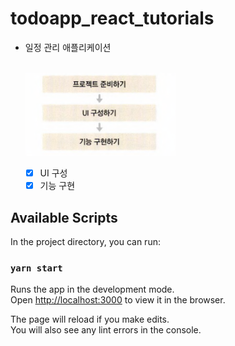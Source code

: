 # todoapp_react_tutorials

- 일정 관리 애플리케이션

    <br>
    <img src="./public/todo.png" width="50%" align="center" >
    <br><br>

  - [x] UI 구성
  - [x] 기능 구현

## Available Scripts

In the project directory, you can run:

### `yarn start`

Runs the app in the development mode.\
Open [http://localhost:3000](http://localhost:3000) to view it in the browser.

The page will reload if you make edits.\
You will also see any lint errors in the console.
